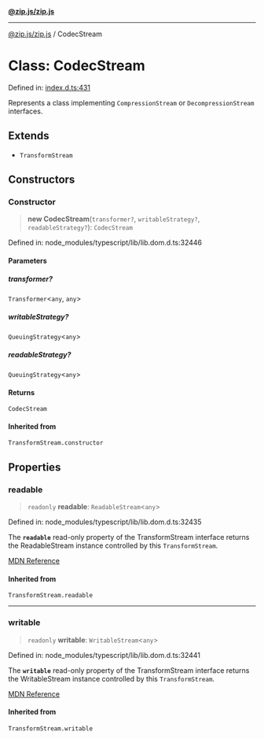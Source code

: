 [**@zip.js/zip.js**](../README.md)

***

[@zip.js/zip.js](../globals.md) / CodecStream

# Class: CodecStream

Defined in: [index.d.ts:431](https://github.com/gildas-lormeau/zip.js/blob/347f13e008678d1fc6f83418c2c38f7e3569d2a4/index.d.ts#L431)

Represents a class implementing `CompressionStream` or `DecompressionStream` interfaces.

## Extends

- `TransformStream`

## Constructors

### Constructor

> **new CodecStream**(`transformer?`, `writableStrategy?`, `readableStrategy?`): `CodecStream`

Defined in: node\_modules/typescript/lib/lib.dom.d.ts:32446

#### Parameters

##### transformer?

`Transformer`\<`any`, `any`\>

##### writableStrategy?

`QueuingStrategy`\<`any`\>

##### readableStrategy?

`QueuingStrategy`\<`any`\>

#### Returns

`CodecStream`

#### Inherited from

`TransformStream.constructor`

## Properties

### readable

> `readonly` **readable**: `ReadableStream`\<`any`\>

Defined in: node\_modules/typescript/lib/lib.dom.d.ts:32435

The **`readable`** read-only property of the TransformStream interface returns the ReadableStream instance controlled by this `TransformStream`.

[MDN Reference](https://developer.mozilla.org/docs/Web/API/TransformStream/readable)

#### Inherited from

`TransformStream.readable`

***

### writable

> `readonly` **writable**: `WritableStream`\<`any`\>

Defined in: node\_modules/typescript/lib/lib.dom.d.ts:32441

The **`writable`** read-only property of the TransformStream interface returns the WritableStream instance controlled by this `TransformStream`.

[MDN Reference](https://developer.mozilla.org/docs/Web/API/TransformStream/writable)

#### Inherited from

`TransformStream.writable`
